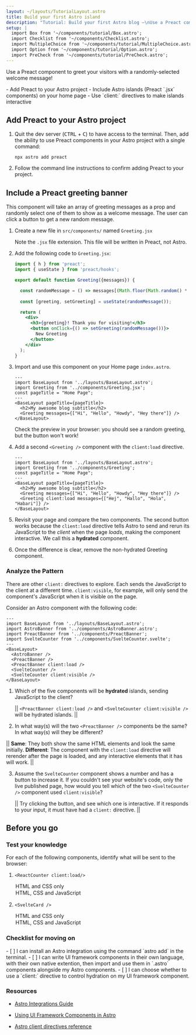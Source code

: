```yaml
---
layout: ~/layouts/TutorialLayout.astro
title: Build your first Astro island
description: "Tutorial: Build your first Astro blog —\nUse a Preact component to greet your visitors with a randomly-selected message"
setup: |
  import Box from '~/components/tutorial/Box.astro';
  import Checklist from '~/components/Checklist.astro';
  import MultipleChoice from '~/components/tutorial/MultipleChoice.astro';
  import Option from '~/components/tutorial/Option.astro';
  import PreCheck from '~/components/tutorial/PreCheck.astro';
---
```

 Use a Preact component to greet your visitors with a randomly-selected welcome message!

<PreCheck>
  - Add Preact to your Astro project
  - Include Astro islands (Preact `.jsx` components) on your home page
  - Use `client:` directives to make islands interactive
</PreCheck>

## Add Preact to your Astro project

1. Quit the dev server (<kbd>CTRL</kbd> + <kbd>C</kbd>) to have access to the terminal. Then, add the ability to use Preact components in your Astro project with a single command:

    ```shell
    npx astro add preact
    ```

2. Follow the command line instructions to confirm adding Preact to your project.
 

## Include a Preact greeting banner

This component will take an array of greeting messages as a prop and randomly select one of them to show as a welcome message. The user can click a button to get a new random message.

1. Create a new file in `src/components/` named `Greeting.jsx`

    Note the `.jsx` file extension. This file will be written in Preact, not Astro.

2. Add the following code to `Greeting.jsx`:

    ```jsx title="src/components/Greeting.jsx"
    import { h } from 'preact';
    import { useState } from 'preact/hooks';

    export default function Greeting({messages}) {

      const randomMessage = () => messages[(Math.floor(Math.random() * messages.length))];
      
      const [greeting, setGreeting] = useState(randomMessage());

      return (
        <div> 
          <h3>{greeting}! Thank you for visiting!</h3>
          <button onClick={() => setGreeting(randomMessage())}>
            New Greeting
          </button>
        </div>
      );
    }
    ```

3. Import and use this component on your Home page `index.astro`.

    ```astro title="src/pages/index.astro" ins={3,8}
    ---
    import BaseLayout from '../layouts/BaseLayout.astro';
    import Greeting from '../components/Greeting.jsx';
    const pageTitle = "Home Page";
    ---
    <BaseLayout pageTitle={pageTitle}>
      <h2>My awesome blog subtitle</h2>
      <Greeting messages={["Hi", "Hello", "Howdy", "Hey there"]} />
    </BaseLayout>
    ```

    Check the preview in your browser: you should see a random greeting, but the button won't work!


4. Add a second `<Greeting />` component with the `client:load` directive.

    ```astro title="src/pages/index.astro" ins={9} "client:load"
    ---
    import BaseLayout from '../layouts/BaseLayout.astro';
    import Greeting from '../components/Greeting';
    const pageTitle = "Home Page";
    ---
    <BaseLayout pageTitle={pageTitle}>
      <h2>My awesome blog subtitle</h2>
      <Greeting messages={["Hi", "Hello", "Howdy", "Hey there"]} />
      <Greeting client:load messages={["Hej", "Hallo", "Hola", "Habari"]} />
    </BaseLayout>
    ```

  5. Revisit your page and compare the two components. The second button works because the `client:load` directive tells Astro to send and rerun its JavaScript to the _client_ when the page _loads_, making the component interactive. We call this a **hydrated** component.
  
  6. Once the difference is clear, remove the non-hydrated Greeting component.

<Box icon="question-mark">

### Analyze the Pattern

There are other `client:` directives to explore. Each sends the JavaScript to the client at a different time. `client:visible`, for example, will only send the component's JavaScript when it is visible on the page.

Consider an Astro component with the following code:

```astro
---
import BaseLayout from '../layouts/BaseLayout.astro';
import AstroBanner from '../components/AstroBanner.astro';
import PreactBanner from '../components/PreactBanner';
import SvelteCounter from '../components/SvelteCounter.svelte';
---
<BaseLayout>
  <AstroBanner />
  <PreactBanner />
  <PreactBanner client:load />
  <SvelteCounter />
  <SvelteCounter client:visible />
</BaseLayout>
```

1. Which of the five components will be **hydrated** islands, sending JavaScript to the client?

    || `<PreactBanner client:load />` and `<SvelteCounter client:visible />` will be hydrated islands. ||

2. In what way(s) will the two `<PreactBanner />` components be the same? In what way(s) will they be different? 

  || **Same**: They both show the same HTML elements and look the same initially. **Different**: The component with the `client:load` directive will rerender after the page is loaded, and any interactive elements that it has will work. ||

3. Assume the `SvelteCounter` component shows a number and has a button to increase it. If you couldn't see your website's code, only the live published page, how would you tell which of the two `<SvelteCounter />` component used `client:visible`? 

    || Try clicking the button, and see which one is interactive. If it responds to your input, it must have had a `client:` directive. ||
</Box>

## Before you go

<Box icon="question-mark">

### Test your knowledge

For each of the following components, identify what will be sent to the browser:

1. `<ReactCounter client:load/>`

    <MultipleChoice>
      <Option>
        HTML and CSS only
      </Option>
      <Option isCorrect>
        HTML, CSS and JavaScript
      </Option>
    </MultipleChoice>

2. `<SvelteCard />`

    <MultipleChoice>
      <Option  isCorrect>
        HTML and CSS only
      </Option>
      <Option>
        HTML, CSS and JavaScript
      </Option>
    </MultipleChoice>
</Box>

<Box icon="check-list">

### Checklist for moving on

<Checklist>
- [ ] I can install an Astro integration using the command `astro add` in the terminal.
- [ ] I can write UI framework components in their own language, with their own native extention, then import and use them in `.astro` components alongside my Astro components.
- [ ] I can choose whether to use a `client:` directive to control hydration on my UI framework component.
</Checklist>
</Box>

### Resources

- [Astro Integrations Guide](/en/guides/integrations-guide/)

- [Using UI Framework Components in Astro](/en/core-concepts/framework-components/#using-framework-components)

- [Astro client directives reference](/en/reference/directives-reference/#client-directives)
